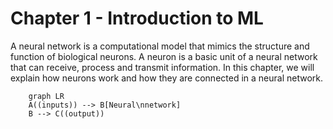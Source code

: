 # Chapter 1 - Introduction to ML

A neural network is a computational model that mimics the structure and function of biological neurons. A neuron is a basic unit of a neural network that can receive, process and transmit information. In this chapter, we will explain how neurons work and how they are connected in a neural network.

```mermaid
    graph LR
    A((inputs)) --> B[Neural\nnetwork]
    B --> C((output))
```

<!-- A neuron consists of three main components: an input layer, an activation function and an output layer. The input layer receives signals from other neurons or external sources, such as images texts, or numbers. The activation function determines whether the neuron should fire or not based on the input signals. The output layer sends the firing signal to other neurons or to the final output of the network.

The activation function can be a simple threshold function that fires if the input signals exceed a certain value, or a more complex function that can capture nonlinear relationships between inputs and outputs. Some common activation functions are sigmoid, tanh, ReLU and softmax, which will be covered in later chapters.

A neural network is composed of many neurons arranged in layers. The first layer is called the input layer, which receives the raw data. The last layer is called the output layer, which produces the final output of the network. The layers between the input and output layers are called hidden layers, which perform intermediate computations and transformations. The number and size of hidden layers determine the complexity and capacity of the network.

The connections between neurons are called weights, which represent how strongly one neuron influences another. The weights are learned during the training process of the network, where the network adjusts its weights to minimize the error between its output and the desired output. The learning process can be supervised, where the network is given labeled data and feedback, or unsupervised, where the network learns from unlabeled data and self-organization. -->